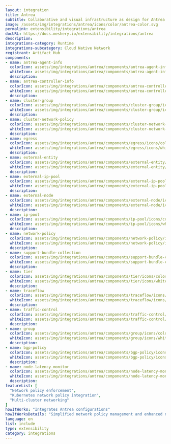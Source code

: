 ```yaml
---
layout: integration
title: Antrea
subtitle: Collaborative and visual infrastructure as design for Antrea
image: /assets/img/integrations/antrea/icons/color/antrea-color.svg
permalink: extensibility/integrations/antrea
docURL: https://docs.meshery.io/extensibility/integrations/antrea
description: 
integrations-category: Runtime
integrations-subcategory: Cloud Native Network
registrant: Artifact Hub
components: 
- name: antrea-agent-info
  colorIcon: assets/img/integrations/antrea/components/antrea-agent-info/icons/color/antrea-agent-info-color.svg
  whiteIcon: assets/img/integrations/antrea/components/antrea-agent-info/icons/white/antrea-agent-info-white.svg
  description: 
- name: antrea-controller-info
  colorIcon: assets/img/integrations/antrea/components/antrea-controller-info/icons/color/antrea-controller-info-color.svg
  whiteIcon: assets/img/integrations/antrea/components/antrea-controller-info/icons/white/antrea-controller-info-white.svg
  description: 
- name: cluster-group
  colorIcon: assets/img/integrations/antrea/components/cluster-group/icons/color/cluster-group-color.svg
  whiteIcon: assets/img/integrations/antrea/components/cluster-group/icons/white/cluster-group-white.svg
  description: 
- name: cluster-network-policy
  colorIcon: assets/img/integrations/antrea/components/cluster-network-policy/icons/color/cluster-network-policy-color.svg
  whiteIcon: assets/img/integrations/antrea/components/cluster-network-policy/icons/white/cluster-network-policy-white.svg
  description: 
- name: egress
  colorIcon: assets/img/integrations/antrea/components/egress/icons/color/egress-color.svg
  whiteIcon: assets/img/integrations/antrea/components/egress/icons/white/egress-white.svg
  description: 
- name: external-entity
  colorIcon: assets/img/integrations/antrea/components/external-entity/icons/color/external-entity-color.svg
  whiteIcon: assets/img/integrations/antrea/components/external-entity/icons/white/external-entity-white.svg
  description: 
- name: external-ip-pool
  colorIcon: assets/img/integrations/antrea/components/external-ip-pool/icons/color/external-ip-pool-color.svg
  whiteIcon: assets/img/integrations/antrea/components/external-ip-pool/icons/white/external-ip-pool-white.svg
  description: 
- name: external-node
  colorIcon: assets/img/integrations/antrea/components/external-node/icons/color/external-node-color.svg
  whiteIcon: assets/img/integrations/antrea/components/external-node/icons/white/external-node-white.svg
  description: 
- name: ip-pool
  colorIcon: assets/img/integrations/antrea/components/ip-pool/icons/color/ip-pool-color.svg
  whiteIcon: assets/img/integrations/antrea/components/ip-pool/icons/white/ip-pool-white.svg
  description: 
- name: network-policy
  colorIcon: assets/img/integrations/antrea/components/network-policy/icons/color/network-policy-color.svg
  whiteIcon: assets/img/integrations/antrea/components/network-policy/icons/white/network-policy-white.svg
  description: 
- name: support-bundle-collection
  colorIcon: assets/img/integrations/antrea/components/support-bundle-collection/icons/color/support-bundle-collection-color.svg
  whiteIcon: assets/img/integrations/antrea/components/support-bundle-collection/icons/white/support-bundle-collection-white.svg
  description: 
- name: tier
  colorIcon: assets/img/integrations/antrea/components/tier/icons/color/tier-color.svg
  whiteIcon: assets/img/integrations/antrea/components/tier/icons/white/tier-white.svg
  description: 
- name: traceflow
  colorIcon: assets/img/integrations/antrea/components/traceflow/icons/color/traceflow-color.svg
  whiteIcon: assets/img/integrations/antrea/components/traceflow/icons/white/traceflow-white.svg
  description: 
- name: traffic-control
  colorIcon: assets/img/integrations/antrea/components/traffic-control/icons/color/traffic-control-color.svg
  whiteIcon: assets/img/integrations/antrea/components/traffic-control/icons/white/traffic-control-white.svg
  description: 
- name: group
  colorIcon: assets/img/integrations/antrea/components/group/icons/color/group-color.svg
  whiteIcon: assets/img/integrations/antrea/components/group/icons/white/group-white.svg
  description: 
- name: bgp-policy
  colorIcon: assets/img/integrations/antrea/components/bgp-policy/icons/color/bgp-policy-color.svg
  whiteIcon: assets/img/integrations/antrea/components/bgp-policy/icons/white/bgp-policy-white.svg
  description: 
- name: node-latency-monitor
  colorIcon: assets/img/integrations/antrea/components/node-latency-monitor/icons/color/node-latency-monitor-color.svg
  whiteIcon: assets/img/integrations/antrea/components/node-latency-monitor/icons/white/node-latency-monitor-white.svg
  description: 
featureList: [
  "Network policy enforcement",
  "Kubernetes network policy integration",
  "Multi-cluster networking"
]
howItWorks: "Integrates Antrea configurations"
howItWorksDetails: "Simplified network policy management and enhanced networking in Kubernetes"
language: en
list: include
type: extensibility
category: integrations
---
```

